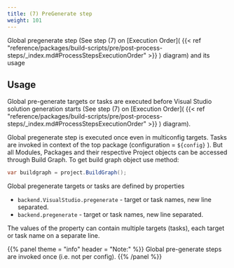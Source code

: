 ```yaml
---
title: (7) PreGenerate step
weight: 101
---
```


Global pregenerate step (See step (7) on [Execution Order]( {{< ref "reference/packages/build-scripts/pre/post-process-steps/_index.md#ProcessStepsExecutionOrder" >}} ) diagram) and its usage

<a name="GlobalPreprocessStepUsage"></a>
## Usage ##

Global pre-generate targets or tasks are executed before Visual Studio solution generation starts
(See step (7) on [Execution Order]( {{< ref "reference/packages/build-scripts/pre/post-process-steps/_index.md#ProcessStepsExecutionOrder" >}} ) diagram).

Global pregenerate step is executed once even in multiconfig targets. Tasks are invoked in context of the top package
(configuration = `${config}` ). But all Modules, Packages and their respective Project objects can be accessed
through Build Graph. To get build graph object use method:


```c#
var buildgraph = project.BuildGraph();
```
Global pregenerate targets or tasks are defined by properties

 - `backend.VisualStudio.pregenerate` - target or task names, new line separated.
 - `backend.pregenerate` - target or task names, new line separated.

The values of the property can contain multiple targets (tasks),
each target or task name on a separate line.


{{% panel theme = "info" header = "Note:" %}}
Global pre-generate steps are invoked once (i.e. not per config).
{{% /panel %}}
